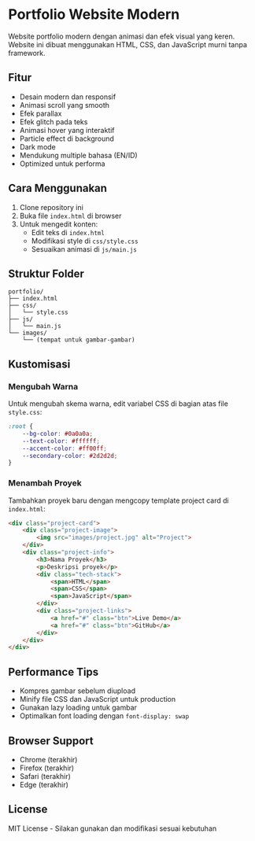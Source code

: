 # Portfolio Website Modern

Website portfolio modern dengan animasi dan efek visual yang keren. Website ini dibuat menggunakan HTML, CSS, dan JavaScript murni tanpa framework.

## Fitur

- Desain modern dan responsif
- Animasi scroll yang smooth
- Efek parallax
- Efek glitch pada teks
- Animasi hover yang interaktif
- Particle effect di background
- Dark mode
- Mendukung multiple bahasa (EN/ID)
- Optimized untuk performa

## Cara Menggunakan

1. Clone repository ini
2. Buka file `index.html` di browser
3. Untuk mengedit konten:
   - Edit teks di `index.html`
   - Modifikasi style di `css/style.css`
   - Sesuaikan animasi di `js/main.js`

## Struktur Folder

```
portfolio/
├── index.html
├── css/
│   └── style.css
├── js/
│   └── main.js
└── images/
    └── (tempat untuk gambar-gambar)
```

## Kustomisasi

### Mengubah Warna
Untuk mengubah skema warna, edit variabel CSS di bagian atas file `style.css`:

```css
:root {
    --bg-color: #0a0a0a;
    --text-color: #ffffff;
    --accent-color: #ff00ff;
    --secondary-color: #2d2d2d;
}
```

### Menambah Proyek
Tambahkan proyek baru dengan mengcopy template project card di `index.html`:

```html
<div class="project-card">
    <div class="project-image">
        <img src="images/project.jpg" alt="Project">
    </div>
    <div class="project-info">
        <h3>Nama Proyek</h3>
        <p>Deskripsi proyek</p>
        <div class="tech-stack">
            <span>HTML</span>
            <span>CSS</span>
            <span>JavaScript</span>
        </div>
        <div class="project-links">
            <a href="#" class="btn">Live Demo</a>
            <a href="#" class="btn">GitHub</a>
        </div>
    </div>
</div>
```

## Performance Tips

- Kompres gambar sebelum diupload
- Minify file CSS dan JavaScript untuk production
- Gunakan lazy loading untuk gambar
- Optimalkan font loading dengan `font-display: swap`

## Browser Support

- Chrome (terakhir)
- Firefox (terakhir)
- Safari (terakhir)
- Edge (terakhir)

## License

MIT License - Silakan gunakan dan modifikasi sesuai kebutuhan 
